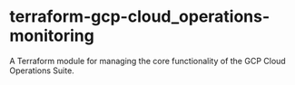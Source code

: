 # terraform-gcp-cloud_operations-monitoring
A Terraform module for managing the core functionality of the GCP Cloud Operations Suite.
